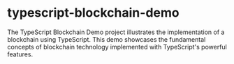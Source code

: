 # typescript-blockchain-demo
The TypeScript Blockchain Demo project illustrates the implementation of a blockchain using TypeScript. This demo showcases the fundamental concepts of blockchain technology implemented with TypeScript's powerful features.

